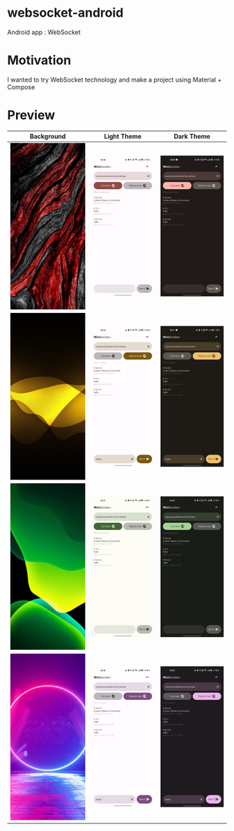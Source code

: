 # websocket-android

Android app : WebSocket

# Motivation

I wanted to try WebSocket technology and make a project using Material + Compose

# Preview

| Background  | Light Theme | Dark Theme |
| - | - | - |
| ![](https://raw.githubusercontent.com/andybeardness/WebSocket-Android/release/preview/bg-r.jpg)  | ![](https://raw.githubusercontent.com/andybeardness/WebSocket-Android/release/preview/ss-r-l.jpg)  | ![](https://raw.githubusercontent.com/andybeardness/WebSocket-Android/release/preview/ss-r-d.jpg)  |
| ![](https://raw.githubusercontent.com/andybeardness/WebSocket-Android/release/preview/bg-y.jpg)  | ![](https://raw.githubusercontent.com/andybeardness/WebSocket-Android/release/preview/ss-y-l.jpg)  | ![](https://raw.githubusercontent.com/andybeardness/WebSocket-Android/release/preview/ss-y-d.jpg)  |
| ![](https://raw.githubusercontent.com/andybeardness/WebSocket-Android/release/preview/bg-g.jpg)  | ![](https://raw.githubusercontent.com/andybeardness/WebSocket-Android/release/preview/ss-g-l.jpg)  | ![](https://raw.githubusercontent.com/andybeardness/WebSocket-Android/release/preview/ss-g-d.jpg)  |
| ![](https://raw.githubusercontent.com/andybeardness/WebSocket-Android/release/preview/bg-p.jpg)  | ![](https://raw.githubusercontent.com/andybeardness/WebSocket-Android/release/preview/ss-p-l.jpg)  | ![](https://raw.githubusercontent.com/andybeardness/WebSocket-Android/release/preview/ss-p-d.jpg)  |

